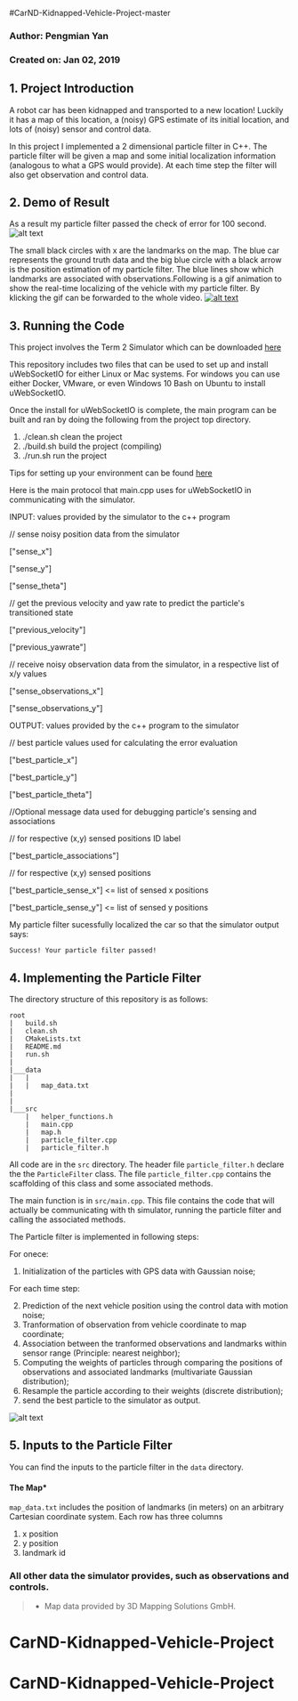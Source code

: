 #CarND-Kidnapped-Vehicle-Project-master
###     Author: Pengmian Yan
### Created on: Jan 02, 2019

[//]: # (Image References)
[image1]: ./data/result.png  "Result passed."
[image2]: ./data/system_overview.png  "system_overview"
[result_gif]: ./data/result.gif



## 1. Project Introduction
A robot car has been kidnapped and transported to a new location! Luckily it has a map of this location, a (noisy) GPS estimate of its initial location, and lots of (noisy) sensor and control data.

In this project I implemented a 2 dimensional particle filter in C++. The particle filter will be given a map and some initial localization information (analogous to what a GPS would provide). At each time step the filter will also get observation and control data.


## 2. Demo of Result
As a result my particle filter passed the check of error for 100 second.
![alt text][image1]


The small black circles with x are the landmarks on the map. The blue car represents the ground truth data and the big blue circle with a black arrow is the position estimation of my particle filter. The blue lines show which landmarks are associated with observations.Following is a gif animation to show the real-time localizing of the vehicle with my particle filter. By klicking the gif can be forwarded to the whole video.
[![alt text][result_gif]](https://www.youtube.com/watch?v=xOJTDmhvf9I)



## 3. Running the Code
This project involves the Term 2 Simulator which can be downloaded [here](https://github.com/udacity/self-driving-car-sim/releases)

This repository includes two files that can be used to set up and install uWebSocketIO for either Linux or Mac systems. For windows you can use either Docker, VMware, or even Windows 10 Bash on Ubuntu to install uWebSocketIO.

Once the install for uWebSocketIO is complete, the main program can be built and ran by doing the following from the project top directory.

1. ./clean.sh   clean the project
2. ./build.sh   build the project (compiling)
3. ./run.sh     run the project

Tips for setting up your environment can be found [here](https://classroom.udacity.com/nanodegrees/nd013/parts/40f38239-66b6-46ec-ae68-03afd8a601c8/modules/0949fca6-b379-42af-a919-ee50aa304e6a/lessons/f758c44c-5e40-4e01-93b5-1a82aa4e044f/concepts/23d376c7-0195-4276-bdf0-e02f1f3c665d)


Here is the main protocol that main.cpp uses for uWebSocketIO in communicating with the simulator.

INPUT: values provided by the simulator to the c++ program

// sense noisy position data from the simulator

["sense_x"]

["sense_y"]

["sense_theta"]

// get the previous velocity and yaw rate to predict the particle's transitioned state

["previous_velocity"]

["previous_yawrate"]

// receive noisy observation data from the simulator, in a respective list of x/y values

["sense_observations_x"]

["sense_observations_y"]


OUTPUT: values provided by the c++ program to the simulator

// best particle values used for calculating the error evaluation

["best_particle_x"]

["best_particle_y"]

["best_particle_theta"]

//Optional message data used for debugging particle's sensing and associations

// for respective (x,y) sensed positions ID label

["best_particle_associations"]

// for respective (x,y) sensed positions

["best_particle_sense_x"] <= list of sensed x positions

["best_particle_sense_y"] <= list of sensed y positions


My particle filter sucessfully localized the car so that the simulator output says:

```
Success! Your particle filter passed!
```

## 4. Implementing the Particle Filter
The directory structure of this repository is as follows:

```
root
|   build.sh
|   clean.sh
|   CMakeLists.txt
|   README.md
|   run.sh
|
|___data
|   |   
|   |   map_data.txt
|   
|   
|___src
    |   helper_functions.h
    |   main.cpp
    |   map.h
    |   particle_filter.cpp
    |   particle_filter.h
```

All code are in the `src` directory. The header file `particle_filter.h` declare the the `ParticleFilter` class. The file `particle_filter.cpp` contains the scaffolding of this class and some associated methods. 

The main function is in `src/main.cpp`. This file contains the code that will actually be communicating with th simulator, running the particle filter and calling the associated methods. 

The Particle filter is implemented in following steps:

For onece:

1. Initialization of the particles with GPS data with Gaussian noise;
 
For each time step:

2. Prediction of the next vehicle position using the control data with motion noise;
3. Tranformation of observation from vehicle coordinate to map coordinate;
3. Association between the tranformed observations and landmarks within sensor range (Principle: nearest neighbor);
4. Computing the weights of particles through comparing the positions of observations and associated landmarks (multivariate Gaussian distribution);
5. Resample the particle according to their weights (discrete distribution);
6. send the best particle to the simulator as output.

![alt text][image2]

## 5. Inputs to the Particle Filter
You can find the inputs to the particle filter in the `data` directory.

#### The Map*
`map_data.txt` includes the position of landmarks (in meters) on an arbitrary Cartesian coordinate system. Each row has three columns
1. x position
2. y position
3. landmark id

### All other data the simulator provides, such as observations and controls.

> * Map data provided by 3D Mapping Solutions GmbH.



# CarND-Kidnapped-Vehicle-Project
# CarND-Kidnapped-Vehicle-Project
